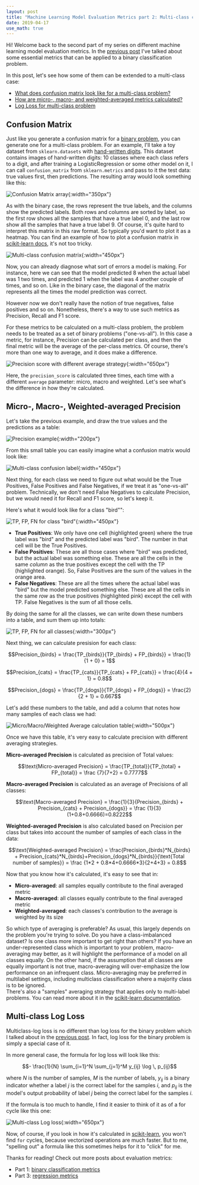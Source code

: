 ```yaml
---
layout: post
title: "Machine Learning Model Evaluation Metrics part 2: Multi-class classification"
date: 2019-04-17
use_math: true
---
```


Hi! Welcome back to the second part of my series on different machine learning model evaluation metrics. In the [previous 
post](http://mkhalusova.github.io/blog/2019/04/11/ml-model-evaluation-metrics-p1) I've talked about some essential metrics that can be applied 
to a binary classification problem. 

In this post, let's see how some of them can be extended to a multi-class case:
* [What does confusion matrix look like for a multi-class problem?](#confusion-matrix)
* [How are micro-, macro- and weighted-averaged metrics calculated?](#micro--macro--weighted-averaged-precision) 
* [Log Loss for multi-class problem](#multi-class-log-loss)

## Confusion Matrix
Just like you generate a confusion matrix for a [binary problem](2019-04-11-ml-model-evaluation-metrics-p1.md#confusion-matrix), 
you can generate one for a multi-class problem. 
For an example, I'll take a toy dataset from `sklearn.datasets` with [hand-written digits](https://scikit-learn.org/stable/datasets/index.html#digits-dataset).
This dataset contains images of hand-written digits: 10 classes where each class refers to a digit, and after training 
a LogisticRegression or some other model on it, I can call `confusion_matrix` from `sklearn.metrics` and pass to it the 
test data: true values first, then predictions. The resulting array would look something like this: 

![Confusion Matrix array](/images/metrics/confusion-matrix-array.png){:width="350px"}

As with the binary case, the rows represent the true labels, and the columns show the predicted labels. Both rows and 
columns are sorted by label, so the first row shows all the samples that have a true label 0, and the last row show all 
the samples that have a true label 9.
Of course, it's quite hard to interpret this matrix in this raw format. So typically you'd want to plot it as a heatmap. 
You can find an example of how to plot a confusion matrix in [scikit-learn docs](https://scikit-learn.org/stable/auto_examples/model_selection/plot_confusion_matrix.html), 
it's not too tricky. 

![Multi-class confusion matrix](/images/metrics/confusion_matrix.png){:width="450px"}

Now, you can already diagnose what sort of errors a model is making. For instance, here we can see that the model predicted 
8 when the actual label was 1 two times, and predicted 1 when the label was 4 another couple of times, and so on. 
Like in the binary case, the diagonal of the matrix represents all the times the model prediction was correct. 

However now we don't really have the notion of true negatives, false positives and so on. Nonetheless, there's a way to use 
such metrics as Precision, Recall and F1 score. 

For these metrics to be calculated on a multi-class problem, the problem needs to be treated as a set of binary problems 
("one-vs-all"). In this case a metric, for instance, Precision can be calculated per class, and then the final metric will 
be the average of the per-class metrics. Of course, there's more than one way to average, and it does make a difference. 

![Precision score with different average strategy](/images/metrics/precision-average.png){:width="650px"}

Here, the `precision_score` is calculated three times, each time with a different `average` parameter: micro, macro and weighted.
Let's see what's the difference in how they're calculated. 
 
## Micro-, Macro-, Weighted-averaged Precision
Let's take the previous example, and draw the true values and the predictions as a table: 

![Precision example](/images/metrics/bird-cat-dog.png){:width="200px"}

From this small table you can easily imagine what a confusion matrix would look like: 

![Multi-class confusion label](/images/metrics/bird-confusion.png){:width="450px"}

Next thing, for each class we need to figure out what would be the True Positives, False Positives and False Negatives, 
if we treat it as "one-vs-all" problem. Technically, we don't need False Negatives to calculate Precision, but we would 
need it for Recall and F1 score, so let's keep it. 

Here's what it would look like for a class "bird"":

![TP, FP, FN for class "bird"](/images/metrics/bird-tp-fp-fn.png){:width="450px"}

* **True Positives**: We only have one cell (highlighted green) where the true label was "bird" and the predicted label 
was "bird". The number in that cell will be the True Positives. 
* **False Positives**: These are all those cases where "bird" was predicted, but the actual label was something else. 
These are all the cells in the same *column* as the true positives except the cell with the TP (highlighted orange). 
So, False Positives are the sum of the values in the orange area. 
* **False Negatives**: These are all the times where the actual label was "bird" but the model predicted something else. 
These are all the cells in the same *row* as the true positives (highlighted pink) except the cell with TP. False 
Negatives is the sum of all those cells. 

By doing the same for all the classes, we can write down these numbers into a table, and sum them up into totals:

![TP, FP, FN for all classes](/images/metrics/tp-fp-fn-table.png){:width="300px"}

Next thing, we can calculate presision for each class: 

$$Precision_{birds} = \frac{TP_{birds}}{TP_{birds} + FP_{birds}} = \frac{1}{1 + 0} = 1$$

$$Precision_{cats} = \frac{TP_{cats}}{TP_{cats} + FP_{cats}} = \frac{4}{4 + 1} = 0.8$$

$$Precision_{dogs} = \frac{TP_{dogs}}{TP_{dogs} + FP_{dogs}} = \frac{2}{2 + 1} = 0.667$$

Let's add these numbers to the table, and add a column that notes how many samples of each class we had:

![Micro/Macro/Weighted Average calculation table](/images/metrics/micro-macro-table.png){:width="500px"}

Once we have this table, it's very easy to calculate precision with different averaging strategies.

**Micro-averaged Precision** is calculated as precision of Total values:

$$\text{Micro-averaged Precision} = \frac{TP_{total}}{TP_{total} + FP_{total}} = \frac {7}{7+2} = 0.7777$$

**Macro-averaged Precision** is calculated as an average of Precisions of all classes: 

$$\text{Macro-averaged Precision} = \frac{1}{3}{Precision_{birds} + Precision_{cats} + Precision_{dogs}} = \frac {1}{3}(1+0.8+0.6666)=0.8222$$

**Weighted-averaged Precision** is also calculated based on Precision per class but takes into account the number of 
samples of each class in the data:

$$\text{Weighted-averaged Precision} = \frac{Precision_{birds}*N_{birds} + Precision_{cats}*N_{birds}+Precision_{dogs}*N_{birds}}{\text{Total number of samples}} = \frac {1*2 + 0.8*4+0.6666*3}{2+4+3} = 0.8$$

Now that you know how it's calculated, it's easy to see that in:

* **Micro-averaged**: all samples equally contribute to the final averaged metric
* **Macro-averaged**: all classes equally contribute to the final averaged metric
* **Weighted-averaged**: each classes's contribution to the average is weighted by its size

So which type of averaging is preferable? As usual, this largely depends on the problem you're trying to solve. 
Do you have a class-imbalanced dataset? Is one class more important to get right than others? 
If you have an under-represented class which is important to your problem, macro-averaging may better, as it will 
highlight the performance of a model on all classes equally. 
On the other hand, if the assumption that all classes are equally important is not true, macro-averaging will 
over-emphasize the low performance on an infrequent class. 
Micro-averaging may be preferred in multilabel settings, including multiclass classification where a majority class is to be ignored.   
There's also a "samples" averaging strategy that applies only to multi-label problems. You can read more about it in the 
[scikit-learn documentation](https://scikit-learn.org/stable/modules/model_evaluation.html#from-binary-to-multiclass-and-multilabel).

## Multi-class Log Loss
Multiclass-log loss is no different than log loss for the binary problem which I talked about in the [previous post](2019-04-11-ml-model-evaluation-metrics-p1.md). 
In fact, log loss for the binary problem is simply a special case of it. 

In more general case, the formula for log loss will look like this: 

$$- \frac{1}{N} \sum_{i=1}^N \sum_{j=1}^M y_{ij} \log \, p_{ij}$$

where $N$ is the number of samples, $M$ is the number of labels, $y_{ij}$ is a binary indicator whether a label $j$ is 
the correct label for the samples $i$, and $p_{ij}$ is the model's output probability of label $j$ being the correct label 
for the samples $i$. 

If the formula is too much to handle, I find it easier to think of it as of a for cycle like this one: 

![Multi-class Log loss](/images/metrics/multi-class-log-loss.png){:width="650px"}

Now, of course, if you look in how it's calculated in [scikit-learn](https://github.com/scikit-learn/scikit-learn/blob/301076e77b648ea3d715eb823ac006ec0d88e8c3/sklearn/metrics/classification.py#L2053), 
you won't find `for` cycles, because vectorized operations are much faster. But to me, "spelling out" a formula like 
this sometimes helps for it to "click" for me.

Thanks for reading! 
Check out more posts about evaluation metrics: 
* Part 1:  [binary classification metrics](http://mkhalusova.github.io/blog/2019/04/11/ml-model-evaluation-metrics-p1)
* Part 3: [regression metrics](http://mkhalusova.github.io/blog/2019/04/17/ml-model-evaluation-metrics-p3)
  
 
 
